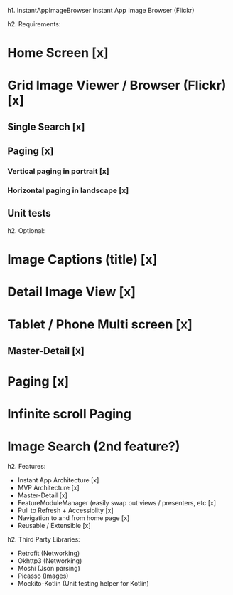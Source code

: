 h1. InstantAppImageBrowser
Instant App Image Browser (Flickr)

h2. Requirements:
# Home Screen [x]
# Grid Image Viewer / Browser (Flickr) [x]
## Single Search [x]
## Paging [x]
### Vertical paging in portrait [x]
### Horizontal paging in landscape [x]
## Unit tests

h2. Optional:
# Image Captions (title) [x]
# Detail Image View [x]
# Tablet / Phone Multi screen [x]
## Master-Detail [x]
# Paging [x]
# Infinite scroll Paging 
# Image Search (2nd feature?)

h2. Features:
* Instant App Architecture [x]
* MVP Architecture [x]
* Master-Detail [x]
* FeatureModuleManager (easily swap out views / presenters, etc [x]
* Pull to Refresh + Accessiblity [x]
* Navigation to and from home page [x]
* Reusable / Extensible [x]

h2. Third Party Libraries:
* Retrofit (Networking)
* Okhttp3 (Networking)
* Moshi (Json parsing)
* Picasso (Images)
* Mockito-Kotlin (Unit testing helper for Kotlin)
